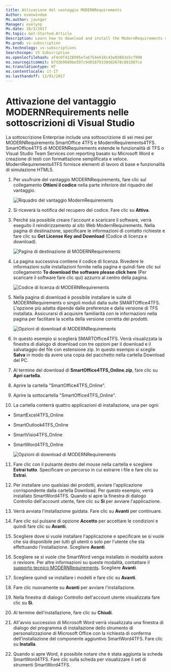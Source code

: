 ```yaml
---
title: Attivazione del vantaggio MODERNRequirements
Author: evanwindom
Ms.author: jaunger
Manager: evelynp
Ms.date: 10/3/2017
Ms.topic: Get-Started-Article
Description: Learn how to download and install the ModernRequirements suite of products included in your Visual Studio Enterprise subscription.
Ms.prod: vs-subscription
Ms.technology: vs-subscriptions
Searchscope: VS Subscription
ms.openlocfilehash: af4c0f4228995efa6754e618c43e03083e5cf990
ms.sourcegitcommit: b7d3b90d0be597c9d01879338dd2678c881087ce
ms.translationtype: HT
ms.contentlocale: it-IT
ms.lasthandoff: 12/01/2017
---
```

# <a name="activating-the-modernrequirements-benefit-in-visual-studio-subscriptions"></a>Attivazione del vantaggio MODERNRequirements nelle sottoscrizioni di Visual Studio
La sottoscrizione Enterprise include una sottoscrizione di sei mesi per MODERNRequirements SmartOffice 4TFS e ModernRequirements4TFS.  SmartOffice4TFS di MODERNRequirements estende le funzionalità di TFS o Visual Studio Team Services con reporting basato su Microsoft Word e creazione di testi con formattazione semplificata e veloce.  ModernRequirements4TFS fornisce elementi di lavoro di base e funzionalità di simulazione HTML5.  


1.  Per usufruire del vantaggio MODERNRequirements, fare clic sul collegamento **Ottieni il codice** nella parte inferiore del riquadro del vantaggio.   

    ![Riquadro del vantaggio ModernRequirements](_img\vs-modernreq\vs-modernreq-tile.png)

2.  Si riceverà la notifica del recupero del codice.  Fare clic su **Attiva**. 

3.  Perché sia possibile creare l'account e scaricare il software, verrà eseguito il reindirizzamento al sito Web ModernRequirements.  Nella pagina di destinazione, specificare le informazioni di contatto richieste e fare clic su **Get License Key and Download** (Codice di licenza e download).

    ![Pagina di destinazione di MODERNRequirements](_img\vs-modernreq\vs-modernreq-landing.png)


4.  La pagina successiva contiene il codice di licenza.  Rivedere le informazioni sulle installazioni fornite nella pagina e quindi fare clic sul collegamento **To download the software please click here** (Per scaricare il software fare clic qui) azzurro al centro della pagina.  

    ![Codice di licenza di MODERNRequirements](_img\vs-modernreq\vs-modernreq-license-new-resized.png)


5.  Nella pagina di download è possibile installare le suite di MODERNRequirements o singoli moduli dalla suite SMARTOffice4TFS.  L'opzione più adatta dipende dalle preferenze e dalla versione di TFS installata.  Assicurarsi di acquisire familiarità con le informazioni nella pagina per facilitare la scelta della versione corretta dei prodotti.  

    ![Opzioni di download di MODERNRequirements](_img\vs-modernreq\vs-modernreq-download-page-new.png)

6.  In questo esempio si sceglierà SMARTOffice4TFS.  Verrà visualizzata la finestra di dialogo di download con tre opzioni per il download e il salvataggio del file con estensione zip.  In questo esempio si sceglie **Salva** in modo da avere una copia del pacchetto nella cartella Download del PC. 

7.  Al termine del download di **SmartOffice4TFS_Online.zip**, fare clic su **Apri cartella**. 

8.  Aprire la cartella "SmartOffice4TFS_Online".  

9.  Aprire la sottocartella "SmartOffice4TFS_Online". 

10. La cartella conterrà quattro applicazioni di installazione, una per ogni:
- SmartExcel4TFS_Online
- SmartOutlook4TFS_Online
- SmartVisio4TFS_Online
- SmartWord4TFS_Online

    ![Opzioni di download di MODERNRequirements](_img\vs-modernreq\vs-modernreq-downloaded-cropped.png)

11. Fare clic con il pulsante destro del mouse nella cartella e scegliere **Estrai tutto**.  Specificare un percorso in cui estrarre i file e fare clic su **Estrai**. 

12. Per installare uno qualsiasi dei prodotti, avviare l'applicazione corrispondente dalla cartella Download.  Per questo esempio, verrà installato SmartWord4TFS.  Quando si apre la finestra di dialogo Controllo dell'account utente, fare clic su **Sì** per avviare l'applicazione. 

13. Verrà avviata l'installazione guidata.  Fare clic su **Avanti** per continuare. 

14. Fare clic sul pulsane di opzione **Accetto** per accettare le condizioni e quindi fare clic su **Avanti**. 

15. Scegliere dove si vuole installare l'applicazione e specificare se si vuole che sia disponibile per tutti gli utenti o solo per l'utente che sta effettuando l'installazione.  Scegliere **Avanti**. 

16. Scegliere se si vuole che SmartWord venga installato in modalità autore o revisore.  Per altre informazioni su queste modalità, contattare il [supporto tecnico MODERNRequirements](http://www.modernrequirements.com/support-2/).  Scegliere **Avanti**.

17. Scegliere quindi se installare i modelli e fare clic su **Avanti**.  

18. Fare clic nuovamente su **Avanti** per avviare l'installazione.  

19. Nella finestra di dialogo Controllo dell'account utente visualizzata fare clic su **Sì**. 

20. Al termine dell'installazione, fare clic su **Chiudi**.

21. All'avvio successivo di Microsoft Word verrà visualizzata una finestra di dialogo del programma di installazione dello strumento di personalizzazione di Microsoft Office con la richiesta di conferma dell'installazione del componente aggiuntivo SmartWord4TFS.  Fare clic su **Installa**.

22. Quando si apre Word, è possibile notare che è stata aggiunta la scheda SmartWord4TFS. Fare clic sulla scheda per visualizzare il set di strumenti SmartWord4TFS. 


